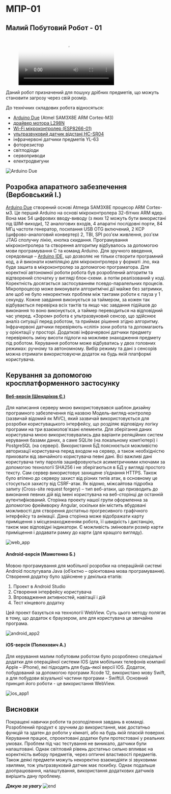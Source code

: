 ﻿# MПР-01
## Малий Побутовий Робот - 01

<figure class="video_container">
  <video controls="true" allowfullscreen="false" poster="assets/images/1.png">
    <source src="assets/videos/video_ride.mp4" type="mp4">
  </video>
</figure>

Даний робот призначений для пошуку дрібних предметів, що можуть становити загрозу через свій розмір.

До технічних складових робота відносяться:
- [Arduino Due] (Atmel SAM3X8E ARM Cortex-M3)
- [драйвер мотора L298N](https://www.sparkfun.com/datasheets/Robotics/L298_H_Bridge.pdf)
- [Wi-Fi мікроконтролер (ESP8266-01)](http://www.microchip.ua/wireless/esp01.pdf)
- [ультразвуковий датчик відстані HC-SR04](https://cdn.sparkfun.com/datasheets/Sensors/Proximity/HCSR04.pdf)
- інфрачервоні датчики предметів YL-63
- фоторезистор
- світлодіоди
- сервоприводи
- електродвигуни

![Arduino Due](https://doc.arduino.ua/img/hardware/ArduinoDue_Front.jpg)

## Розробка апаратного забезпечення (Вербовський І.)
[Arduino Due] створений основі Atmega SAM3X8E процесор ARM Cortex-м3. Це перший Arduino на основі мікроконтролера 32-бітних ARM ядер. Вона має 54 цифрових вводу-виводу (з яких 12 можуть бути використані під ШІМ-виходи), 12 аналогових входів, 4 апаратні послідовні порти, 84 МГц частоти генератор, посилання USB OTG включений, 2 КСР (цифрово-аналоговий конвертер) 2, ТВІ, SPI роз'єм живлення, роз'єм JTAG сполучну лінію, кнопка скидання.
Програмування мікроконтролера та створення алгоритму відбувалось за допомогою мови програмування С та команд Arduino. Для зручного введення, середовище – [Arduino IDE], що дозволяє не тільки створити програмний код, а й виконати компіляцію для мікроконтролера у форматі .ino, яка буде зашита в мікроконтролер за допомогою програматора.
Для коректної автономної роботи робота був розроблений алгоритм та відтворений спочатку у вигляді блок-схеми. а потім реалізований у коді. Коректність досягається застосуванням псевдо-паралельних процесів. 
Мікропроцесор може виконувати алгоритмічні дії майже без затримки, але щоб не було некоректних проблем між тактами роботи є пауза у 1 секунду. Кожне завдання виконується за таймером, за кожен так відбувається перевірка всіх тактів та якщо час завдання підійшов до виконання то воно виконується, а таймер переводиться на відповідний час уперед.
«Зором» робота є ультразвуковий сенсор, що здійснює аналіз ситуації перед роботом, та приймає рішення згідно алгоритму. Інфрачервоні датчики перевіряють «сліпі» зони робота та допомагають у орієнтації у просторі. Додаткові інфрачервоні датчики предмету перевіряють зміну висоти підлоги на можливе знаходження предмету під роботом.
Керування роботом може відбуватись у двох головних режимах: ручному та автономному. Вибір режиму та дані з сенсорів можна отримати використовуючи додаток на будь якій платформі користувача.

## Керування за допомогою кросплатформенного застосунку
#### [Веб-версія (Шендріков Є.)](https://github.com/JackShen1/robotcar-ui)
Для написання серверу мною використовувався шаблон дизайну програмного забезпечення під назвою Модель-вигляд-контролер (зазвичай відомий як MVC), який зазвичай використовується для розробки користувацького інтерфейсу, що розділяє відповідну логіку програми на три взаємопов'язані елементи.
Для зберігання даних користувача мною використовувались два варіанти реляційних систем керування базами даних, а саме SQLite (на локальному комп’ютері) і PostgreSQL (на сервері).
Використання БД пояснюється можливістю авторизації користувача перед входом на сервер, а також необхідністю приховати від звичайного користувача певні дані.
Всі важливі дані користувача типу паролів зашифровуються асиметричними ключами за допомогою технології SHA256 і не зберігаються в БД у вигляді простого тексту. Сам сервер використовує захищене з’єднання HTTPS. Також було втілено до серверу захист від різних типів атак, в основному це стосується захисту від CSRF-атак. Як відомо, міжсайтова підробка запиту (Cross-site request forgery) – тип веб-атаки, що призводить до виконання певних дій від імені користувача на веб-сторінці де останній аутентифікований.
Сторінка проекту нашої групи оформленна за допомогою фреймворку Angular, оскільки він містить вбудовані можливості для створення достатньо прогресивного графічного інтерфейсу та анімації.
Дана сторінка може відображати карту приміщення з місцезнаходженням робота, її швидкість і дистанцію, також має відповідні індикатори. Є можливість змінювати розмір карти приміщення і додавати рамку до карти (для кращого вигляду).

![web_app](assets/images/2.png)

#### Android-версія (Мамотенко Б.)
Мовою програмування для мобільної розробки на операційній системі Android послугувала Java (об’єктно – орієнтована мова програмування). 
Створення додатку було здійснене у декілька етапів:
1.	Проект в Android Studio
2.	Створення інтерфейсу користувача
3.	Впровадження активностей, навігації і дій
4.	Тест кінцевого додатку

Цей проект базується на технології WebView. Суть цього методу полягає в тому, що додаток є браузером, але для користувача це звичайна програма. 

 ![android_app2](assets/images/3_2.png)

#### iOS-версія (Полюхович А.)
Для керування малим побутовим роботом було розроблено спеціальні додатки для операційної системи IOS (для мобільних телефонів компанії Apple – iPhone), які підходять для будь-якої версії IOS. 
Додаток, побудований за допомогою програми Xcode 12, використано мову Swift, а для побудови візуальної частини програми - SwiftUI. Основний принцип його роботи - це використання WebView.

![ios_app1](assets/images/4_1.png) 

## Висновки
Покращені навички роботи та розподілення завдань в команді. Розроблений продукт є зручним до використання, має достатньо функцій та здатен до роботи у кімнаті, або на будь якій пласкій поверхні. Керування працює, спроектовані додатки були протестовані у реальних умовах. 
Проблем під час тестування не виникало, датчики були налаштовані. Однак світловий рівень достатньо сильно впливає на коректність вибору предметів, через оптичні властивості предметів. Також деякі предмети можуть некоректно взаємодіяти зі звуковими хвилями, тож ультразвуковий датчик має похибку. Однак подальше доопрацювання, налаштування, використання додаткових датчиків вирішить дану проблему.

***Дякую за увагу***
![end](assets/images/5.jpg)

[Arduino Due]: https://doc.arduino.ua/ru/hardware/Due
[Arduino IDE]: https://www.arduino.cc/en/main/OldSoftwareReleases
